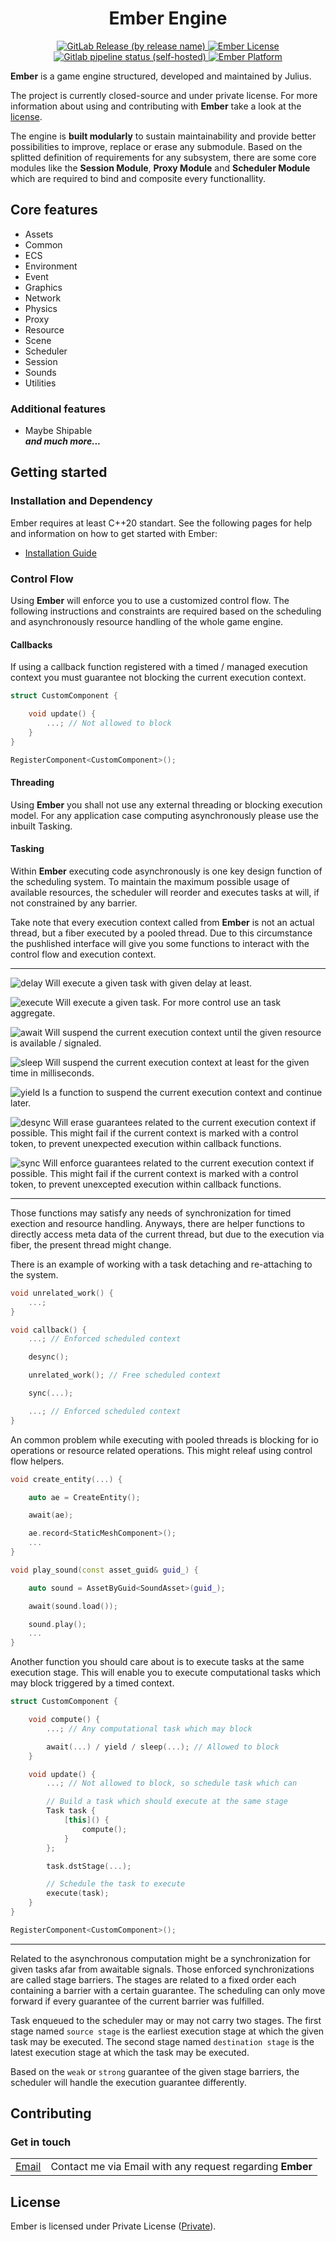 <h1 align="center">
    Ember Engine
</h1>

<p align="center">
    <a href="https://git.neogc.net/ember/engine/-/releases/ember-v0.0.1">
        <!-- <img src="https://img.shields.io/badge/Version-0.0.1-blue.svg?style=flat" alt="Ember Version"> -->
        <img alt="GitLab Release (by release name)" src="https://img.shields.io/gitlab/v/release/ember/engine?display_name=release&gitlab_url=https%3A%2F%2Fgit.neogc.net&include_prereleases&sort=semver">
    </a>
    <a href="https://git.neogc.net/ember/engine/-/blob/master/LICENSE">
        <img src="https://img.shields.io/badge/License-Private-red.svg?style=flat" alt="Ember License">
    </a>
    <a href="https://git.neogc.net/ember/engine/-/pipelines">
        <img alt="Gitlab pipeline status (self-hosted)" src="https://img.shields.io/gitlab/pipeline-status/ember/engine?branch=master&gitlab_url=https%3A%2F%2Fgit.neogc.net&style=flat">
    </a>
    <a href="">
        <img src="https://img.shields.io/badge/Platform-Windows,%20Linux-inactive.svg?style=flat" alt="Ember Platform">
    </a>
</p>

**Ember** is a game engine structured, developed and maintained by Julius.

The project is currently closed-source and under private license. For more information about using and contributing with **Ember** take a look at the [license](#License).

The engine is **built modularly** to sustain maintainability and provide better possibilities to improve, replace or erase any submodule. Based on the splitted definition of requirements for any subsystem, there are some core modules like the **Session Module**, **Proxy Module** and **Scheduler Module** which are required to bind and composite every functionallity.

## Core features

- Assets
- Common
- ECS
- Environment
- Event
- Graphics
- Network
- Physics
- Proxy
- Resource
- Scene
- Scheduler
- Session
- Sounds
- Utilities

### Additional features

- Maybe Shipable<br>
***and much more...***

## Getting started

### Installation and Dependency

Ember requires at least C++20 standart. See the following pages for help and information on how to get started with Ember:

- [Installation Guide](https://git.neogc.net/ember/engine/-/tree/master/docs/install.md)

### Control Flow

Using **Ember** will enforce you to use a customized control flow. The following instructions and constraints are required based on the scheduling and asynchronously resource handling of the whole game engine.

#### Callbacks

If using a callback function registered with a timed / managed execution context you must guarantee not blocking the current execution context.

```c++
struct CustomComponent {

    void update() {
        ...; // Not allowed to block
    }
}

RegisterComponent<CustomComponent>();
```

#### Threading

Using **Ember** you shall not use any external threading or blocking execution model. For any application case computing asynchronously please use the inbuilt Tasking.

#### Tasking

Within **Ember** executing code asynchronously is one key design function of the scheduling system. To maintain the maximum possible usage of available resources, the scheduler will reorder and executes tasks at will, if not constrained by any barrier.

Take note that every execution context called from **Ember** is not an actual thread, but a fiber executed by a pooled thread. Due to this circumstance the pushlished interface will give you some functions to interact with the control flow and execution context.

---

![delay](https://img.shields.io/badge/delay-grey.svg?style=flat)
Will execute a given task with given delay at least.

![execute](https://img.shields.io/badge/execute-grey.svg?style=flat)
Will execute a given task. For more control use an task aggregate.

![await](https://img.shields.io/badge/await-darkgreen.svg?style=flat)
Will suspend the current execution context until the given resource is available / signaled.

![sleep](https://img.shields.io/badge/sleep-blue.svg?style=flat)
Will suspend the current execution context at least for the given time in milliseconds.

![yield](https://img.shields.io/badge/yield-blue.svg?style=flat)
Is a function to suspend the current execution context and continue later.

![desync](https://img.shields.io/badge/desync-darkred.svg?style=flat)
Will erase guarantees related to the current execution context if possible. This might fail if the current context is marked with a control token, to prevent unexpected execution within callback functions.

![sync](https://img.shields.io/badge/sync-darkred.svg?style=flat)
Will enforce guarantees related to the current execution context if possible. This might fail if the current context is marked with a control token, to prevent unexcepted execution within callback functions.

---

Those functions may satisfy any needs of synchronization for timed exection and resource handling. Anyways, there are helper functions to directly access meta data of the current thread, but due to the execution via fiber, the present thread might change.

There is an example of working with a task detaching and re-attaching to the system.

```c++
void unrelated_work() {
    ...;
}

void callback() {
    ...; // Enforced scheduled context

    desync();

    unrelated_work(); // Free scheduled context

    sync(...);

    ...; // Enforced scheduled context
}
```

An common problem while executing with pooled threads is blocking for io operations or resource related operations. This might releaf using control flow helpers.

```c++
void create_entity(...) {

    auto ae = CreateEntity();

    await(ae);

    ae.record<StaticMeshComponent>();
    ...
}

void play_sound(const asset_guid& guid_) {

    auto sound = AssetByGuid<SoundAsset>(guid_);

    await(sound.load());

    sound.play();
    ...
}
```

Another function you should care about is to execute tasks at the same execution stage. This will enable you to execute computational tasks which may block triggered by a timed context.

```c++
struct CustomComponent {

    void compute() {
        ...; // Any computational task which may block

        await(...) / yield / sleep(...); // Allowed to block
    }

    void update() {
        ...; // Not allowed to block, so schedule task which can

        // Build a task which should execute at the same stage
        Task task {
            [this]() {
                compute();
            }
        };

        task.dstStage(...);

        // Schedule the task to execute
        execute(task);
    }
}

RegisterComponent<CustomComponent>();
```

---

Related to the asynchronous computation might be a synchronization for given tasks afar from awaitable signals. Those enforced synchronizations are called stage barriers. The stages are related to a fixed order each containing a barrier with a certain guarantee. The scheduling can only move forward if every guarantee of the current barrier was fulfilled.

Task enqueued to the scheduler may or may not carry two stages. The first stage named `source stage` is the earliest execution stage at which the given task may be executed. The second stage named `destination stage` is the latest execution stage at which the task may be executed.

Based on the `weak` or `strong` guarantee of the given stage barriers, the scheduler will handle the execution guarantee differently.

## Contributing

### Get in touch

<table>
  <tr>
    <td><a href="mailto:julius.richter@gmx.de">Email</a></td>
    <td>Contact me via Email with any request regarding <b>Ember</b></td>
  </tr>
</table>

## License

Ember is licensed under Private License ([Private](https://git.neogc.net/ember/engine/-/blob/master/LICENSE)).